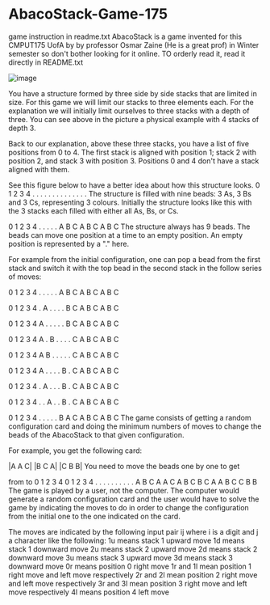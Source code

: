 # AbacoStack-Game-175
game instruction in readme.txt
AbacoStack is a game invented for this CMPUT175 UofA by by professor Osmar Zaine (He is a great prof) in Winter semester so don't bother looking for it online. TO orderly read it, read it directly in README.txt


![image](https://user-images.githubusercontent.com/70949118/161392424-561ba01f-abcc-477a-ae59-9685327807ea.png)


You have a structure formed by three side by side stacks that are limited in size. For this game we will limit our stacks to three elements each. For the explanation we will initially limit ourselves to three stacks with a depth of three. You can see above in the picture a physical example with 4 stacks of depth 3.

Back to our explanation, above these three stacks, you have a list of five positions from 0 to 4. The first stack is aligned with position 1; stack 2 with position 2, and stack 3 with position 3. Positions 0 and 4 don't have a stack aligned with them.

See this figure below to have a better idea about how this structure looks.
0 1 2 3 4
. . . . .
  . . . 
  . . . 
  . . .
The structure is filled with nine beads: 3 As, 3 Bs and 3 Cs, representing 3 colours. Initially the structure looks like this with the 3 stacks each filled with either all As, Bs, or Cs.

0 1 2 3 4
. . . . .
  A B C 
  A B C 
  A B C
The structure always has 9 beads. The beads can move one position at a time to an empty position. An empty position is represented by a "." here.

For example from the initial configuration, one can pop a bead from the first stack and switch it with the top bead in the second stack in the follow series of moves:

0 1 2 3 4
. . . . .
  A B C 
  A B C 
  A B C

0 1 2 3 4
. A . . .
  . B C 
  A B C 
  A B C

0 1 2 3 4
A . . . .
  . B C 
  A B C 
  A B C

0 1 2 3 4
A . B . .
  . . C 
  A B C 
  A B C

0 1 2 3 4
A B . . .
  . . C 
  A B C 
  A B C
 

0 1 2 3 4
A . . . .
  B . C 
  A B C 
  A B C


0 1 2 3 4
. A . . .
  B . C 
  A B C 
  A B C

0 1 2 3 4
. . A . .
  B . C 
  A B C 
  A B C

0 1 2 3 4
. . . . .
  B A C 
  A B C 
  A B C
The game consists of getting a random configuration card and doing the minimum numbers of moves to change the beads of the AbacoStack to that given configuration.

For example, you get the following card:

 |A A C|
 |B C A|
 |C B B|
You need to move the beads one by one to get

from                to
0 1 2 3 4        0 1 2 3 4
. . . . .        . . . . .
  A B C            A A C
  A B C            B C A
  A B C            C B B
The game is played by a user, not the computer. The computer would generate a random configuration card and the user would have to solve the game by indicating the moves to do in order to change the configuration from the initial one to the one indicated on the card.

The moves are indicated by the following input pair ij where i is a digit and j a character like the following:
1u means stack 1 upward move
1d means stack 1 downward move
2u means stack 2 upward move
2d means stack 2 downward move
3u means stack 3 upward move
3d means stack 3 downward move
0r means position 0 right move
1r and 1l mean position 1 right move and left move respectively
2r and 2l mean position 2 right move and left move respectively
3r and 3l mean position 3 right move and left move respectively
4l means position 4 left move
